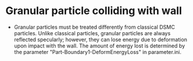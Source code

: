 # Granular particle colliding with wall
* Granular particles must be treated differently from classical DSMC particles. Unlike classical particles, granular particles are always reflected specularly; however, they can lose energy due to deformation upon impact with the wall. The amount of energy lost is determined by the parameter "Part-Boundary1-DeformEnergyLoss" in parameter.ini.
